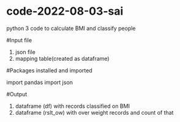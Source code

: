 # code-2022-08-03-sai

python 3 code to calculate BMI and classify people 

#Input file 
1. json file
2. mapping table(created as dataframe)

#Packages installed and imported

import pandas
import json

#Output 
1. dataframe (df) with records classified on BMI
2. dataframe (rslt_ow) with over weight records and count of that
